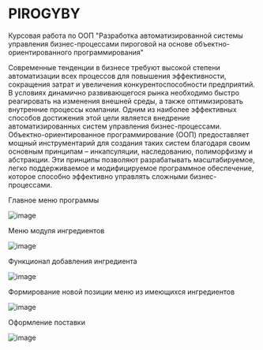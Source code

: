 # PIROGYBY
Курсовая работа по ООП "Разработка автоматизированной системы управления бизнес-процессами пироговой на основе объектно-ориентированного программирования"

  Современные тенденции в бизнесе требуют высокой степени автоматизации всех процессов для повышения эффективности, сокращения затрат и увеличения конкурентоспособности предприятий.
В условиях динамично развивающегося рынка необходимо быстро реагировать на изменения внешней среды, а также оптимизировать внутренние процессы компании. Одним из наиболее эффективных способов достижения этой цели является внедрение автоматизированных систем управления бизнес-процессами. Объектно-ориентированное программирование (ООП) предоставляет мощный инструментарий для создания таких систем благодаря своим основным принципам – инкапсуляции, наследованию, полиморфизму и абстракции. Эти принципы позволяют разрабатывать масштабируемое, легко поддерживаемое и модифицируемое программное обеспечение, которое способно эффективно управлять сложными бизнес-процессами.

Главное меню программы

![image](https://github.com/user-attachments/assets/2c34f70b-9534-4c5c-9bea-16a6f1570e48)

Меню модуля ингредиентов

![image](https://github.com/user-attachments/assets/868feea1-cee8-45b1-8024-266998b77133)

Функционал добавления ингредиента

![image](https://github.com/user-attachments/assets/ae4c18ae-0dd2-4973-ba42-fc479e589f86)

Формирование новой позиции меню из имеющихся ингредиентов

![image](https://github.com/user-attachments/assets/c362b027-9263-4a6a-8726-b9af2a722d4f)

Оформление поставки

![image](https://github.com/user-attachments/assets/c73d8fd3-4459-4a9c-b46b-69faf9ae1e70)





